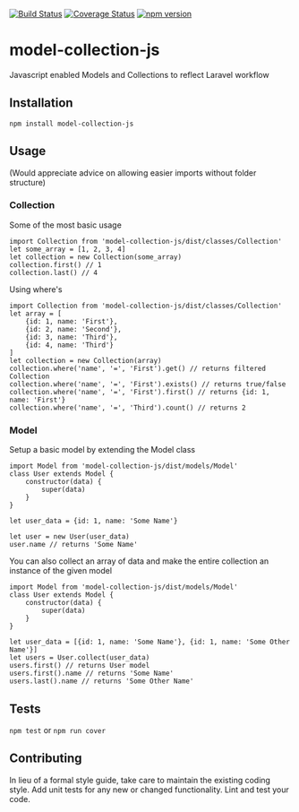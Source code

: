 [![Build Status](https://travis-ci.org/MyMediaMagnet/model-collection-js.svg?branch=master)](https://travis-ci.org/MyMediaMagnet/model-collection-js)
[![Coverage Status](https://coveralls.io/repos/github/MyMediaMagnet/model-collection-js/badge.svg?branch=master)](https://coveralls.io/github/MyMediaMagnet/model-collection-js?branch=master)
[![npm version](https://badge.fury.io/js/model-collection-js.svg)](https://badge.fury.io/js/model-collection-js)

# model-collection-js

Javascript enabled Models and Collections to reflect Laravel workflow


## Installation

  `npm install model-collection-js`

## Usage
(Would appreciate advice on allowing easier imports without folder structure)

### Collection

Some of the most basic usage

    import Collection from 'model-collection-js/dist/classes/Collection'
    let some_array = [1, 2, 3, 4]
    let collection = new Collection(some_array)
    collection.first() // 1
    collection.last() // 4

Using where's

    import Collection from 'model-collection-js/dist/classes/Collection'
    let array = [
        {id: 1, name: 'First'}, 
        {id: 2, name: 'Second'}, 
        {id: 3, name: 'Third'}, 
        {id: 4, name: 'Third'}
    ]
    let collection = new Collection(array)
    collection.where('name', '=', 'First').get() // returns filtered Collection
    collection.where('name', '=', 'First').exists() // returns true/false
    collection.where('name', '=', 'First').first() // returns {id: 1, name: 'First'}
    collection.where('name', '=', 'Third').count() // returns 2

### Model

Setup a basic model by extending the Model class

    import Model from 'model-collection-js/dist/models/Model'
    class User extends Model {
        constructor(data) {
            super(data)
        }
    }

    let user_data = {id: 1, name: 'Some Name'}

    let user = new User(user_data)
    user.name // returns 'Some Name'

You can also collect an array of data and make the entire collection an instance of the given model

    import Model from 'model-collection-js/dist/models/Model'
    class User extends Model {
        constructor(data) {
            super(data)
        }
    }

    let user_data = [{id: 1, name: 'Some Name'}, {id: 1, name: 'Some Other Name'}]
    let users = User.collect(user_data)
    users.first() // returns User model
    users.first().name // returns 'Some Name'
    users.last().name // returns 'Some Other Name'


## Tests

  `npm test` or `npm run cover`

## Contributing

In lieu of a formal style guide, take care to maintain the existing coding style. Add unit tests for any new or changed functionality. Lint and test your code.